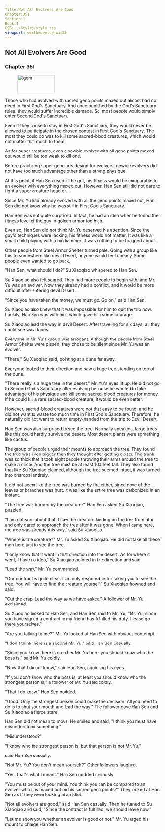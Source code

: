 ```yaml
---
Title:Not All Evolvers Are Good 
Chapter:351 
Section:1 
Book:1 
CSS:../Styles/style.css 
viewport: width=device-width
---
```

  
## Not All Evolvers Are Good
### Chapter 351
  
<figure>
	<img src="../Images/gem.gif" alt="gem" id="gem" width="120" height="60" />
</figure>
  

  
Those who had evolved with sacred geno points maxed out almost had no need in First God's Sanctuary. And once punished by the God's Sanctuary rules, they would suffer incredible damage. So, most people would simply enter Second God's Sanctuary.

Even if they chose to stay in First God's Sanctuary, they would never be allowed to participate in the chosen contest in First God's Sanctuary. The most they could do was to kill some sacred-blood creatures, which would not matter that much to them.

As for super creatures, even a newbie evolver with all geno points maxed out would still be too weak to kill one.

Before practicing super geno arts design for evolvers, newbie evolvers did not have too much advantage other than a strong physique.

At this point, if Han Sen used all he got, his fitness would be comparable to an evolver with everything maxed out. However, Han Sen still did not dare to fight a super creature head on.

Since Mr. Yu had already evolved with all the geno points maxed out, Han Sen did not know why he was still in First God's Sanctuary.

Han Sen was not quite surprised. In fact, he had an idea when he found the fitness level of the guy in golden armor too high.

Even so, Han Sen did not think Mr. Yu deserved his attention. Since the guy's techniques were lacking, his fitness would not matter. It was like a small child playing with a big hammer. It was nothing to be bragged about.

Other people from Steel Armor Shelter turned pale. Going with a group like this to somewhere like devil Desert, anyone would feel uneasy. Some people even wanted to go back.

"Han Sen, what should I do?" Su Xiaoqiao whispered to Han Sen.

Su Xiaoqiao also felt scared. They had more people to begin with, and Mr. Yu was an evolver. Now they already had a conflict, and it would be more difficult after entering devil Desert.

"Since you have taken the money, we must go. Go on," said Han Sen.

Su Xiaoqiao also knew that it was impossible for him to quit the trip now. Luckily, Han Sen was with him, which gave him some courage.

Su Xiaoqiao lead the way in devil Desert. After traveling for six days, all they could see was dunes.

Everyone in Mr. Yu's group was arrogant. Although the people from Steel Armor Shelter were pissed, they chose to be silent since Mr. Yu was an evolver.

"There," Su Xiaoqiao said, pointing at a dune far away.

Everyone looked to their direction and saw a huge tree standing on top of the dune.

"There really is a huge tree in the desert." Mr. Yu's eyes lit up. He did not go to Second God's Sanctuary after evolving because he wanted to take advantage of his physique and kill some sacred-blood creatures for money. If he could kill a rare sacred-blood creature, it would be even better.

However, sacred-blood creatures were not that easy to be found, and he did not want to waste too much time in First God's Sanctuary. Therefore, he naturally did not want to return empty-handed from the trip to Devil Desert.

Han Sen was also surprised to see the tree. Normally speaking, large trees like this could hardly survive the desert. Most desert plants were something like cactus.

The group of people urged their mounts to approach the tree. They found the tree was even bigger than they thought after getting closer. The trunk was so thick that it took eight people throwing their arms around the tree to make a circle. And the tree must be at least 100 feet tall. They also found that like Su Xiaoqiao claimed, although the tree seemed intact, it was turned into charcoal entirely.

It did not seem like the tree was burned by fire either, since none of the leaves or branches was hurt. It was like the entire tree was carbonized in an instant.

"The tree was burned by the creature?" Han Sen asked Su Xiaoqiao, puzzled.

"I am not sure about that. I saw the creature landing on the tree from afar and only dared to approach the tree after it was gone. When I came here, the tree was already this way," said Su Xiaoqiao.

"Where is the creature?" Mr. Yu asked Su Xiaoqiao. He did not take all these men here just to see the tree.

"I only know that it went in that direction into the desert. As for where it went, I have no idea," Su Xiaoqiao pointed in the direction and said.

"Lead the way," Mr. Yu commanded.

"Our contract is quite clear. I am only responsible for taking you to see the tree. You will have to find the creature yourself," Su Xiaoqiao frowned and said.

"Cut the crap! Lead the way as we have asked." A follower of Mr. Yu exclaimed.

Su Xiaoqiao looked to Han Sen, and Han Sen said to Mr. Yu, "Mr. Yu, since you have signed a contract in my friend has fulfilled his duty. Please go there yourselves."

"Are you talking to me?" Mr. Yu looked at Han Sen with obvious contempt.

"I don't think there is a second Mr. Yu," said Han Sen casually.

"Since you know there is no other Mr. Yu here, you should know who the boss is," said Mr. Yu coldly.

"Now that I do not know," said Han Sen, squinting his eyes.

"If you don't know who the boss is, at least you should know who the strongest person is," a follower of Mr. Yu said coldly.

"That I do know." Han Sen nodded.

"Good. Only the strongest person could make the decision. All you need to do is to shut your mouth and lead the way." The follower gave Han Sen and Su Xiaoqiao a fierce stare.

Han Sen did not mean to move. He smiled and said, "I think you must have misunderstood something."

"Misunderstood?"

"I know who the strongest person is, but that person is not Mr. Yu,"

said Han Sen casually.

"Not Mr. Yu? You don't mean yourself?" Other followers laughed.

"Yes, that's what I meant." Han Sen nodded seriously.

"You must be out of your mind. You think you can be compared to an evolver who has maxed out on his sacred geno points?" They looked at Han Sen as if they were looking at an idiot.

"Not all evolvers are good," said Han Sen casually. Then he turned to Su Xiaoqiao and said, "Since the contract is fulfilled, we should leave now."

"Let me show you whether an evolver is good or not." Mr. Yu urged his mount to charge Han Sen.